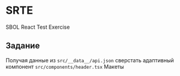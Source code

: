 # SRTE
SBOL React Test Exercise

## Задание
Получая данные из `src/__data__/api.json` сверстать адаптивный компонент `src/components/header.tsx`
Макеты
